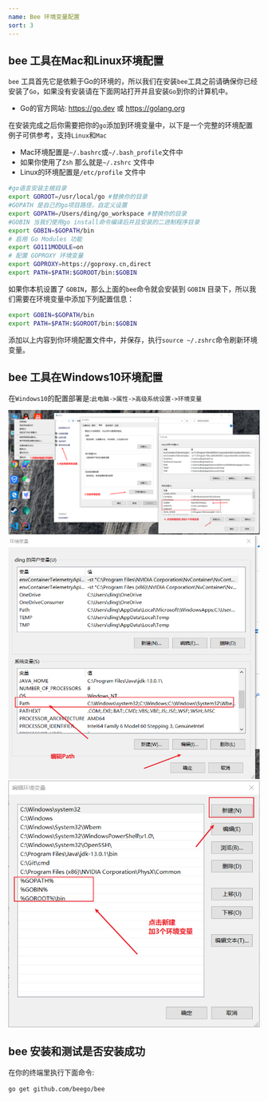 ```yaml
---
name: Bee 环境变量配置
sort: 3
---
```


## bee 工具在Mac和Linux环境配置

`bee` 工具首先它是依赖于Go的环境的，所以我们在安装`bee`工具之前请确保你已经安装了`Go`，如果没有安装请在下面网站打开并且安装`Go`到你的计算机中。

- Go的官方网站: https://go.dev 或 https://golang.org

在安装完成之后你需要把你的`go`添加到环境变量中，以下是一个完整的环境配置例子可供参考，支持`Linux`和`Mac`

- Mac环境配置是`~/.bashrc`或`~/.bash_profile`文件中
- 如果你使用了`Zsh` 那么就是`~/.zshrc` 文件中
- Linux的环境配置是`/etc/profile` 文件中

``` bash
#go语言安装主根目录
export GOROOT=/usr/local/go #替换你的目录
#GOPATH 是自己的go项目路径，自定义设置
export GOPATH=/Users/ding/go_workspace #替换你的目录
#GOBIN 当我们使用go install命令编译后并且安装的二进制程序目录
export GOBIN=$GOPATH/bin
# 启用 Go Modules 功能
export GO111MODULE=on
# 配置 GOPROXY 环境变量
export GOPROXY=https://goproxy.cn,direct
export PATH=$PATH:$GOROOT/bin:$GOBIN
```

如果你本机设置了 `GOBIN`，那么上面的`bee`命令就会安装到 `GOBIN` 目录下，所以我们需要在环境变量中添加下列配置信息：

```bash
export GOBIN=$GOPATH/bin
export PATH=$PATH:$GOROOT/bin:$GOBIN
```

添加以上内容到你环境配置文件中，并保存，执行`source ~/.zshrc`命令刷新环境变量。

## bee 工具在Windows10环境配置

在`Windows10`的配置部署是:`此电脑->属性->高级系统设置->环境变量`

![golang_env](../images/env1.png)
![golang_env](../images/env2.png)
![golang_env](../images/env3.png)

## bee 安装和测试是否安装成功

在你的终端里执行下面命令:

`go get github.com/beego/bee`

